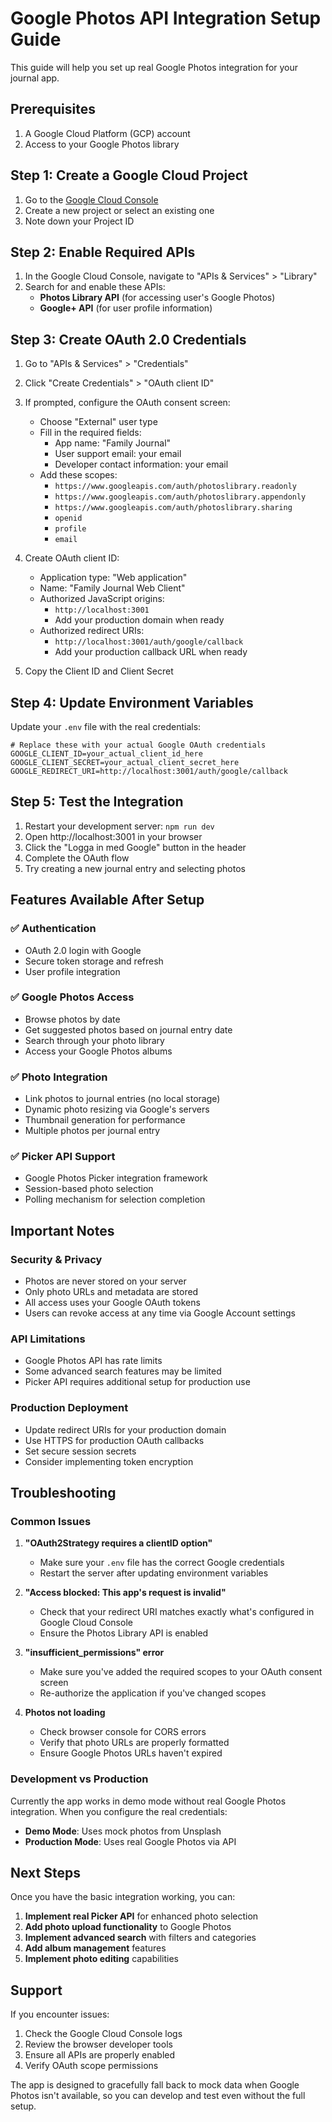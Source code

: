 # Google Photos API Integration Setup Guide

This guide will help you set up real Google Photos integration for your journal app.

## Prerequisites

1. A Google Cloud Platform (GCP) account
2. Access to your Google Photos library

## Step 1: Create a Google Cloud Project

1. Go to the [Google Cloud Console](https://console.cloud.google.com/)
2. Create a new project or select an existing one
3. Note down your Project ID

## Step 2: Enable Required APIs

1. In the Google Cloud Console, navigate to "APIs & Services" > "Library"
2. Search for and enable these APIs:
   - **Photos Library API** (for accessing user's Google Photos)
   - **Google+ API** (for user profile information)

## Step 3: Create OAuth 2.0 Credentials

1. Go to "APIs & Services" > "Credentials"
2. Click "Create Credentials" > "OAuth client ID"
3. If prompted, configure the OAuth consent screen:
   - Choose "External" user type
   - Fill in the required fields:
     - App name: "Family Journal"
     - User support email: your email
     - Developer contact information: your email
   - Add these scopes:
     - `https://www.googleapis.com/auth/photoslibrary.readonly`
     - `https://www.googleapis.com/auth/photoslibrary.appendonly`
     - `https://www.googleapis.com/auth/photoslibrary.sharing`
     - `openid`
     - `profile`
     - `email`

4. Create OAuth client ID:
   - Application type: "Web application"
   - Name: "Family Journal Web Client"
   - Authorized JavaScript origins:
     - `http://localhost:3001`
     - Add your production domain when ready
   - Authorized redirect URIs:
     - `http://localhost:3001/auth/google/callback`
     - Add your production callback URL when ready

5. Copy the Client ID and Client Secret

## Step 4: Update Environment Variables

Update your `.env` file with the real credentials:

```env
# Replace these with your actual Google OAuth credentials
GOOGLE_CLIENT_ID=your_actual_client_id_here
GOOGLE_CLIENT_SECRET=your_actual_client_secret_here
GOOGLE_REDIRECT_URI=http://localhost:3001/auth/google/callback
```

## Step 5: Test the Integration

1. Restart your development server: `npm run dev`
2. Open http://localhost:3001 in your browser
3. Click the "Logga in med Google" button in the header
4. Complete the OAuth flow
5. Try creating a new journal entry and selecting photos

## Features Available After Setup

### ✅ **Authentication**
- OAuth 2.0 login with Google
- Secure token storage and refresh
- User profile integration

### ✅ **Google Photos Access**
- Browse photos by date
- Get suggested photos based on journal entry date
- Search through your photo library
- Access your Google Photos albums

### ✅ **Photo Integration**
- Link photos to journal entries (no local storage)
- Dynamic photo resizing via Google's servers
- Thumbnail generation for performance
- Multiple photos per journal entry

### ✅ **Picker API Support**
- Google Photos Picker integration framework
- Session-based photo selection
- Polling mechanism for selection completion

## Important Notes

### **Security & Privacy**
- Photos are never stored on your server
- Only photo URLs and metadata are stored
- All access uses your Google OAuth tokens
- Users can revoke access at any time via Google Account settings

### **API Limitations**
- Google Photos API has rate limits
- Some advanced search features may be limited
- Picker API requires additional setup for production use

### **Production Deployment**
- Update redirect URIs for your production domain
- Use HTTPS for production OAuth callbacks
- Set secure session secrets
- Consider implementing token encryption

## Troubleshooting

### Common Issues

1. **"OAuth2Strategy requires a clientID option"**
   - Make sure your `.env` file has the correct Google credentials
   - Restart the server after updating environment variables

2. **"Access blocked: This app's request is invalid"**
   - Check that your redirect URI matches exactly what's configured in Google Cloud Console
   - Ensure the Photos Library API is enabled

3. **"insufficient_permissions" error**
   - Make sure you've added the required scopes to your OAuth consent screen
   - Re-authorize the application if you've changed scopes

4. **Photos not loading**
   - Check browser console for CORS errors
   - Verify that photo URLs are properly formatted
   - Ensure Google Photos URLs haven't expired

### Development vs Production

Currently the app works in demo mode without real Google Photos integration. When you configure the real credentials:

- **Demo Mode**: Uses mock photos from Unsplash
- **Production Mode**: Uses real Google Photos via API

## Next Steps

Once you have the basic integration working, you can:

1. **Implement real Picker API** for enhanced photo selection
2. **Add photo upload functionality** to Google Photos
3. **Implement advanced search** with filters and categories
4. **Add album management** features
5. **Implement photo editing** capabilities

## Support

If you encounter issues:
1. Check the Google Cloud Console logs
2. Review the browser developer tools
3. Ensure all APIs are properly enabled
4. Verify OAuth scope permissions

The app is designed to gracefully fall back to mock data when Google Photos isn't available, so you can develop and test even without the full setup.